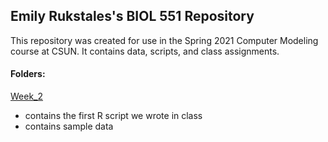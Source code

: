 ## Emily Rukstales's BIOL 551 Repository

This repository was created for use in the Spring 2021 Computer Modeling course at CSUN. It contains data, scripts, and class assignments.

#### Folders:

[Week_2](https://github.com/Biol551-CSUN/Rukstales/tree/main/Week_2)
* contains the first R script we wrote in class
* contains sample data
